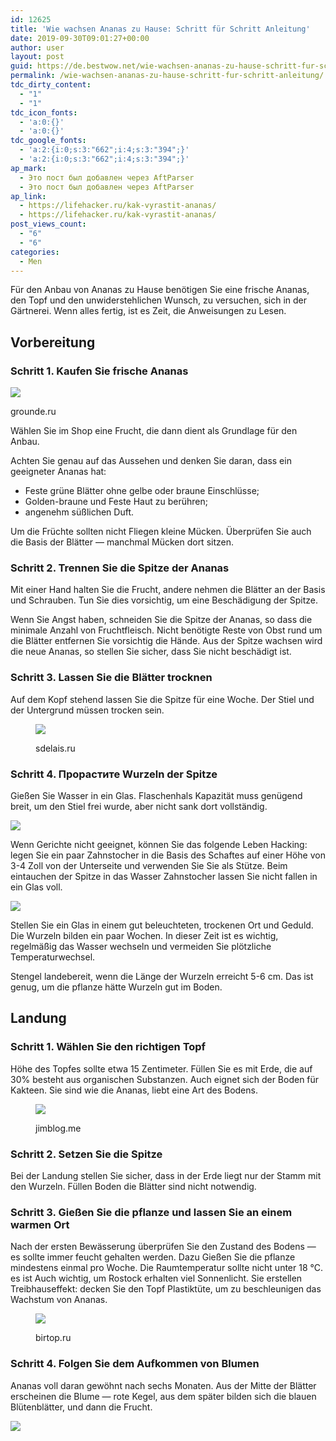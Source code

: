 ```yaml
---
id: 12625
title: 'Wie wachsen Ananas zu Hause: Schritt für Schritt Anleitung'
date: 2019-09-30T09:01:27+00:00
author: user
layout: post
guid: https://de.bestwow.net/wie-wachsen-ananas-zu-hause-schritt-fur-schritt-anleitung/
permalink: /wie-wachsen-ananas-zu-hause-schritt-fur-schritt-anleitung/
tdc_dirty_content:
  - "1"
  - "1"
tdc_icon_fonts:
  - 'a:0:{}'
  - 'a:0:{}'
tdc_google_fonts:
  - 'a:2:{i:0;s:3:"662";i:4;s:3:"394";}'
  - 'a:2:{i:0;s:3:"662";i:4;s:3:"394";}'
ap_mark:
  - Это пост был добавлен через AftParser
  - Это пост был добавлен через AftParser
ap_link:
  - https://lifehacker.ru/kak-vyrastit-ananas/
  - https://lifehacker.ru/kak-vyrastit-ananas/
post_views_count:
  - "6"
  - "6"
categories:
  - Men
---
```

Für den Anbau von Ananas zu Hause benötigen Sie eine frische Ananas, den Topf und den unwiderstehlichen Wunsch, zu versuchen, sich in der Gärtnerei. Wenn alles fertig, ist es Zeit, die Anweisungen zu Lesen.

## Vorbereitung

### Schritt 1. Kaufen Sie frische Ananas<figure>

![](https://de.bestwow.net/wp-content/uploads/2019/09/kak-vyrastit-ananas-v-domashnih-usloviyah-poshagovaya-instrukciya-1.jpg) <figcaption>grounde.ru</figcaption></figure> 

Wählen Sie im Shop eine Frucht, die dann dient als Grundlage für den Anbau.

Achten Sie genau auf das Aussehen und denken Sie daran, dass ein geeigneter Ananas hat:

  * Feste grüne Blätter ohne gelbe oder braune Einschlüsse;
  * Golden-braune und Feste Haut zu berühren;
  * angenehm süßlichen Duft.

Um die Früchte sollten nicht Fliegen kleine Mücken. Überprüfen Sie auch die Basis der Blätter — manchmal Mücken dort sitzen.

### Schritt 2. Trennen Sie die Spitze der Ananas

Mit einer Hand halten Sie die Frucht, andere nehmen die Blätter an der Basis und Schrauben. Tun Sie dies vorsichtig, um eine Beschädigung der Spitze.</p> 

Wenn Sie Angst haben, schneiden Sie die Spitze der Ananas, so dass die minimale Anzahl von Fruchtfleisch. Nicht benötigte Reste von Obst rund um die Blätter entfernen Sie vorsichtig die Hände. Aus der Spitze wachsen wird die neue Ananas, so stellen Sie sicher, dass Sie nicht beschädigt ist.

### Schritt 3. Lassen Sie die Blätter trocknen

Auf dem Kopf stehend lassen Sie die Spitze für eine Woche. Der Stiel und der Untergrund müssen trocken sein.<figure>

![](https://de.bestwow.net/wp-content/uploads/2019/09/kak-vyrastit-ananas-v-domashnih-usloviyah-poshagovaya-instrukciya-3.jpg) <figcaption>sdelais.ru</figcaption></figure> 

### Schritt 4. Прорастите Wurzeln der Spitze

Gießen Sie Wasser in ein Glas. Flaschenhals Kapazität muss genügend breit, um den Stiel frei wurde, aber nicht sank dort vollständig.

![](https://de.bestwow.net/wp-content/uploads/2019/09/kak-vyrastit-ananas-v-domashnih-usloviyah-poshagovaya-instrukciya-4.jpg) 

Wenn Gerichte nicht geeignet, können Sie das folgende Leben Hacking: legen Sie ein paar Zahnstocher in die Basis des Schaftes auf einer Höhe von 3-4 Zoll von der Unterseite und verwenden Sie Sie als Stütze. Beim eintauchen der Spitze in das Wasser Zahnstocher lassen Sie nicht fallen in ein Glas voll.

![](https://de.bestwow.net/wp-content/uploads/2019/09/kak-vyrastit-ananas-v-domashnih-usloviyah-poshagovaya-instrukciya-5.jpg) 

Stellen Sie ein Glas in einem gut beleuchteten, trockenen Ort und Geduld. Die Wurzeln bilden ein paar Wochen. In dieser Zeit ist es wichtig, regelmäßig das Wasser wechseln und vermeiden Sie plötzliche Temperaturwechsel.

Stengel landebereit, wenn die Länge der Wurzeln erreicht 5-6 cm. Das ist genug, um die pflanze hätte Wurzeln gut im Boden.

## Landung

### Schritt 1. Wählen Sie den richtigen Topf

Höhe des Topfes sollte etwa 15 Zentimeter. Füllen Sie es mit Erde, die auf 30% besteht aus organischen Substanzen. Auch eignet sich der Boden für Kakteen. Sie sind wie die Ananas, liebt eine Art des Bodens.<figure>

![](https://de.bestwow.net/wp-content/uploads/2019/09/kak-vyrastit-ananas-v-domashnih-usloviyah-poshagovaya-instrukciya-6.jpg) <figcaption>jimblog.me</figcaption></figure> 

### Schritt 2. Setzen Sie die Spitze

Bei der Landung stellen Sie sicher, dass in der Erde liegt nur der Stamm mit den Wurzeln. Füllen Boden die Blätter sind nicht notwendig.</p> 

### Schritt 3. Gießen Sie die pflanze und lassen Sie an einem warmen Ort

Nach der ersten Bewässerung überprüfen Sie den Zustand des Bodens — es sollte immer feucht gehalten werden. Dazu Gießen Sie die pflanze mindestens einmal pro Woche. Die Raumtemperatur sollte nicht unter 18 °C. es ist Auch wichtig, um Rostock erhalten viel Sonnenlicht. Sie erstellen Treibhauseffekt: decken Sie den Topf Plastiktüte, um zu beschleunigen das Wachstum von Ananas.<figure>

![](https://de.bestwow.net/wp-content/uploads/2019/09/kak-vyrastit-ananas-v-domashnih-usloviyah-poshagovaya-instrukciya-8.jpg) <figcaption>birtop.ru</figcaption></figure> 

### Schritt 4. Folgen Sie dem Aufkommen von Blumen

Ananas voll daran gewöhnt nach sechs Monaten. Aus der Mitte der Blätter erscheinen die Blume — rote Kegel, aus dem später bilden sich die blauen Blütenblätter, und dann die Frucht.

![](https://de.bestwow.net/wp-content/uploads/2019/09/kak-vyrastit-ananas-v-domashnih-usloviyah-poshagovaya-instrukciya-9.jpg)